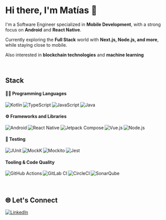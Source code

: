 # Hi there, I'm Matías 👋

I'm a Software Engineer specialized in **Mobile Development**, with a strong focus on **Android** and **React Native**.

Currently exploring the **Full Stack** world with **Next.js, Node.js, and more**, while staying close to mobile.

Also interested in **blockchain technologies** and **machine learning**

<br>

## Stack
#### 🧑‍💻 Programming Languages

<img align="left" alt="Kotlin" src="https://img.shields.io/badge/Kotlin-%230095D5.svg?style=for-the-badge&logo=kotlin&logoColor=white"/>
<img align="left" alt="TypeScript" src="https://img.shields.io/badge/TypeScript-%23007ACC.svg?style=for-the-badge&logo=typescript&logoColor=white"/>
<img align="left" alt="JavaScript" src="https://img.shields.io/badge/JavaScript-F7DF1E?style=for-the-badge&logo=javascript&logoColor=black"/>
<img align="left" alt="Java" src="https://img.shields.io/badge/Java-%23ED8B00.svg?style=for-the-badge&logo=java&logoColor=white"/>

<br>

#### ⚙️ Frameworks and Libraries

<img align="left" alt="Android" src="https://img.shields.io/badge/Android-3DDC84?style=for-the-badge&logo=android&logoColor=white"/>
<img align="left" alt="React Native" src="https://img.shields.io/badge/React_Native-%2320232a.svg?style=for-the-badge&logo=react&logoColor=%2361DAFB"/>
<img align="left" alt="Jetpack Compose" src="https://img.shields.io/badge/Jetpack_Compose-4285F4?style=for-the-badge&logo=android&logoColor=white"/>
<img align="left" alt="Vue.js" src="https://img.shields.io/badge/Vue.js-35495E?style=for-the-badge&logo=vuedotjs&logoColor=white"/>
<img align="left" alt="Node.js" src="https://img.shields.io/badge/node.js-339933?style=for-the-badge&logo=Node.js&logoColor=white"/>

<br>

#### 🧪 Testing
<img align="left" alt="JUnit" src="https://img.shields.io/badge/JUnit-25A162?style=for-the-badge&logo=java&logoColor=white"/>
<img align="left" alt="MockK" src="https://img.shields.io/badge/MockK-FF6F61?style=for-the-badge&logo=kotlin&logoColor=white"/>
<img align="left" alt="Mockito" src="https://img.shields.io/badge/Mockito-000000?style=for-the-badge&logo=mockito&logoColor=white"/>
<img align="left" alt="Jest" src="https://img.shields.io/badge/-jest-%23C21325?style=for-the-badge&logo=jest&logoColor=white"/>

<br>

#### Tooling & Code Quality
<img align="left" alt="GitHub Actions" src="https://img.shields.io/badge/GitHub_Actions-%232671E5.svg?style=for-the-badge&logo=githubactions&logoColor=white"/>
<img align="left" alt="GitLab CI" src="https://img.shields.io/badge/GitLab_CI%2FCD-FC6D26?style=for-the-badge&logo=gitlab&logoColor=white"/>
<img align="left" alt="CircleCI" src="https://img.shields.io/badge/CircleCI-343434?style=for-the-badge&logo=circleci&logoColor=white"/>
<img align="left" alt="SonarQube" src="https://img.shields.io/badge/SonarQube-4E9BCD?style=for-the-badge&logo=sonarqube&logoColor=white"/>

<br><br><br>

## 🌐 Let's Connect

[![LinkedIn](https://img.shields.io/badge/LinkedIn-%230077B5.svg?style=for-the-badge&logo=linkedin&logoColor=white)](https://www.linkedin.com/in/sieffmatias/)
